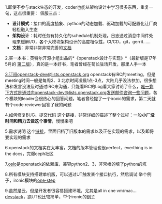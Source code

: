 1.即使不参与stack生态的开发，coder也能从架构设计中学习很多东西，重复一句，这点很重要：
   佩服三点：
 - **设计模式**：接口的高度抽象、python的动态加载、驱动加载的可配置化让厂商轻松融入生态
 - **架构设计**：耗时任务有持久化的schedule机制处理，日志通过消息中间件处理来缓解I/O，各个大模块架构设计的高度相似性，CI/CD，git，gerrit......
 - **文档**：非常非常非常完善的[文档](https://docs.openstack.org/)

2.买一本书：英特尔开源小组出品的*《openstack设计与实现》*（最新版是17年5月的 [第二版](http://item.jd.com/12069413.html)），真的是一本好书，笔者曾经在菊长驻场开发，那里人手一本

3.订阅openstack-dev@lists.openstack.org
  openstack有IRC的meeting，但是meeting时间一般是每周2、3 北京时间凌晨1点-3点，大陆几乎没法参加，很多想法和发言没法及时通过IRC来沟通，只能看IRC的Log看大家讨论了什么，唯一剩下方式是通过向openstack-dev@lists.openstack.org发送邮件咨询一些问题，各个模块的leader会很热心的回答问题，笔者曾经提了一个ironic的需求，第二天就有个code reviewer回答了我的问题

4.如何修复BUG、提交代码
这个[链接](https://docs.openstack.org/infra/manual/developers.html )，非常详细的描述了整个过程：一般**小厂没时间和精力去做这个事情**，慢慢来吧

5.需求说明
这个[链接](https://specs.openstack.org/openstack)，里面归档了旧版本的需求以及正在实现的需求，以及即将要实现的需求

6.openstack的文档实在太丰富，文档的版本管理也很perfect，everthing is in the docs，完爆ceph社区

7.[oslo](https://wiki.openstack.org/wiki/Oslo)是openstack的依赖库，兼容python2、3，非常棒的填了python的坑

8.所有模块支持搭建单机版，可以通过UT触发某个接口执行，然后调试
举个例子，ironic模块的[one-step](https://docs.openstack.org/ironic/latest/contributor/dev-quickstart.html)

9.虽然是云，但是开发者很容易搭建环境，尤其是all in one vm/mac...
[devstack](https://docs.openstack.org/devstack/latest/)，跑UT也比较简单，举个ironic的[例子](https://docs.openstack.org/ironic/latest/contributor/dev-quickstart.html)
